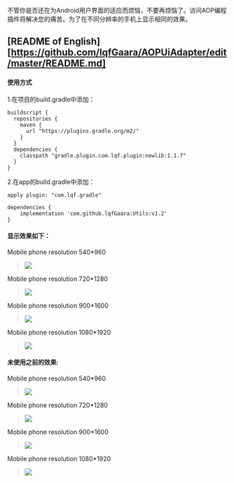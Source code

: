 不管你是否还在为Android用户界面的适应而烦恼，不要再烦恼了。访问AOP编程插件将解决您的痛苦。为了在不同分辨率的手机上显示相同的效果。

## [README of English][https://github.com/lqfGaara/AOPUiAdapter/edit/master/README.md]

#### 使用方式
1.在项目的build.gradle中添加：

```
buildscript {
  repositories {
    maven {
      url "https://plugins.gradle.org/m2/"
    }
  }
  dependencies {
    classpath "gradle.plugin.com.lqf.plugin:newlib:1.1.7"
  }
}
  ```
2.在app的build.gradle中添加：
```
apply plugin: "com.lqf.gradle"

dependencies {
    implementation 'com.github.lqfGaara:Utils:v1.2'
}
  ```
#### 显示效果如下：
 Mobile phone resolution 540*960
>![](https://github.com/lqfGaara/AOPUiAdapter/blob/master/af540960.jpg)
 
 Mobile phone resolution 720*1280
>![](https://github.com/lqfGaara/AOPUiAdapter/blob/master/af7201280.jpg)

 Mobile phone resolution 900*1600
>![](https://github.com/lqfGaara/AOPUiAdapter/blob/master/af9001600.jpg)

 Mobile phone resolution 1080*1920
 >![](https://github.com/lqfGaara/AOPUiAdapter/blob/master/af10801920.jpg)
 #### 未使用之前的效果:
 Mobile phone resolution 540*960
 >![](https://github.com/lqfGaara/AOPUiAdapter/blob/master/bf540960.jpg)
 
 Mobile phone resolution 720*1280
 >![](https://github.com/lqfGaara/AOPUiAdapter/blob/master/bf540960.jpg)
 
 Mobile phone resolution 900*1600
>![](https://github.com/lqfGaara/AOPUiAdapter/blob/master/bf540960.jpg)

 Mobile phone resolution 1080*1920
>![](https://github.com/lqfGaara/AOPUiAdapter/blob/master/bf540960.jpg)
